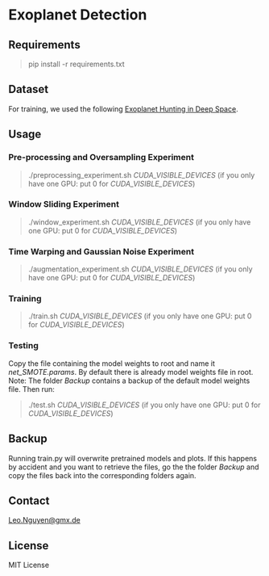 # Exoplanet Detection

## Requirements
> pip install -r requirements.txt

## Dataset
For training, we used the following [Exoplanet Hunting in Deep Space](https://www.kaggle.com/keplersmachines/kepler-labelled-time-series-data). 


## Usage

### Pre-processing and Oversampling Experiment
> ./preprocessing_experiment.sh *CUDA_VISIBLE_DEVICES* (if you only have one GPU: put 0 for *CUDA_VISIBLE_DEVICES*) 

### Window Sliding Experiment
> ./window_experiment.sh  *CUDA_VISIBLE_DEVICES* (if you only have one GPU: put 0 for *CUDA_VISIBLE_DEVICES*)

### Time Warping and Gaussian Noise Experiment
> ./augmentation_experiment.sh  *CUDA_VISIBLE_DEVICES* (if you only have one GPU: put 0 for *CUDA_VISIBLE_DEVICES*)

### Training
> ./train.sh *CUDA_VISIBLE_DEVICES* (if you only have one GPU: put 0 for *CUDA_VISIBLE_DEVICES*)

### Testing 
Copy the file containing the model weights to root and name it *net_SMOTE.params*. By default there is already model weights file in root. Note: The folder *Backup* contains a backup of the default model weights file. Then run:
> ./test.sh *CUDA_VISIBLE_DEVICES* (if you only have one GPU: put 0 for *CUDA_VISIBLE_DEVICES*)

## Backup
Running train.py will overwrite pretrained models and plots. If this happens by accident and you want to retrieve the files, go the the folder *Backup* and copy the files back into the corresponding folders again.

## Contact
Leo.Nguyen@gmx.de

## License
MIT License





